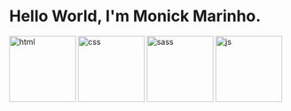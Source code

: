 # Hello World, I'm  Monick Marinho.

<img src="https://icons8.com.br/icon/20909/html-5" width="120" alt="html">
<img src="https://icons8.com.br/icon/7gdY5qNXaKC0/css3" width="120" alt="css">
<img src="https://icons8.com.br/icon/QBqFNfPPB2Kx/atrevimento" width="120" alt="sass">
<img src="https://icons8.com.br/icon/PXTY4q2Sq2lG/javascript" width="120" alt="js">

